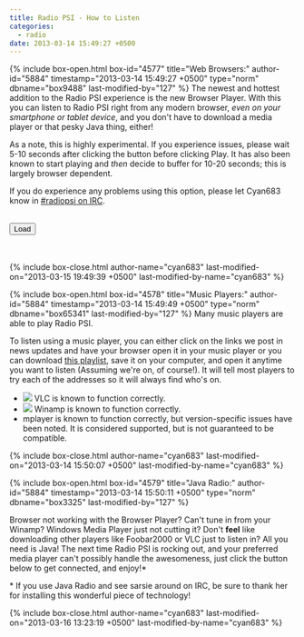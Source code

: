```yaml
---
title: Radio PSI - How to Listen
categories:
  - radio
date: 2013-03-14 15:49:27 +0500
---
```

{% include box-open.html box-id="4577" title="Web Browsers:" author-id="5884" timestamp="2013-03-14 15:49:27 +0500" type="norm" dbname="box9488" last-modified-by="127" %}
The newest and hottest addition to the Radio PSI experience is the new Browser Player. With this you can listen to Radio PSI right from any modern browser, <i>even on your smartphone or tablet device</i>, and you don't have to download a media player or that pesky Java thing, either!

<p>As a note, this is highly experimental. If you experience issues, please wait 5-10 seconds after clicking the button before clicking Play. It has also been known to start playing and <i>then</i> decide to buffer for 10-20 seconds; this is largely browser dependent.
</p>

<p>If you do experience any problems using this option, please let Cyan683 know in <a href="http://starmen.net/radio/miscellaneous/irc.php">#radiopsi on IRC</a>.
</p>

<br /><input id="browserPlayerButton" type="button" value="Load" onClick="var myFrame=document.getElementById('browserPlayer'); myFrame.src = 'http://icecast.fobby.net/browserplayer/browserPlayer.xsl'; myFrame.hidden=false; document.getElementById('browserPlayerButton').value='Reload';" />

<br />
<br /><iframe id="browserPlayer" src="" style="height:160px; width:445px;" scrolling="false" seamless="true" hidden="true">Your browser does not seem to support frames.</iframe>
{% include box-close.html author-name="cyan683" last-modified-on="2013-03-15 19:49:39 +0500" last-modified-by-name="cyan683" %}

{% include box-open.html box-id="4578" title="Music Players:" author-id="5884" timestamp="2013-03-14 15:49:49 +0500" type="norm" dbname="box65341" last-modified-by="127" %}
Many music players are able to play Radio PSI.

<p>To listen using a music player, you can either click on the links we post in news updates and have your browser open it in your music player or you can download <a href="http://starmen.net/radio/radiopsi.m3u">this playlist</a>, save it on your computer, and open it anytime you want to listen (Assuming we're on, of course!). It will tell most players to try each of the addresses so it will always find who's on.
</p>

<ul>
<li><img src="http://starmen.net/radio/images/icons/vlc.png" /> VLC is known to function correctly.</li>
<li><img src="http://starmen.net/radio/images/icons/winamp.ico" /> Winamp is known to function correctly.</li>
<li>mplayer is known to function correctly, but version-specific issues have been noted. It is considered supported, but is not guaranteed to be compatible.</li>
</ul>
{% include box-close.html author-name="cyan683" last-modified-on="2013-03-14 15:50:07 +0500" last-modified-by-name="cyan683" %}

{% include box-open.html box-id="4579" title="Java Radio:" author-id="5884" timestamp="2013-03-14 15:50:11 +0500" type="norm" dbname="box3325" last-modified-by="127" %}
<div id="java">
Browser not working with the Browser Player? Can't tune in from your Winamp?  Windows Media Player just not cutting it?  Don't <b>feel</b> like downloading other players like Foobar2000 or VLC just to listen in?  All you need is Java! The next time Radio PSI is rocking out, and your preferred media player can't possibly handle the awesomeness, just click the button below to get connected, and enjoy!*

<p>
<div align="center"><popupbutton src="http://icecast.fobby.net/jorbis/index.html" width="450" height="60" value="Launch Java Radio" /></div>
</p>

<p>* If you use Java Radio and see sarsie around on IRC, be sure to thank her for installing this wonderful piece of technology!
</p>
</div>
{% include box-close.html author-name="cyan683" last-modified-on="2013-03-16 13:23:19 +0500" last-modified-by-name="cyan683" %}

